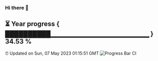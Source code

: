 ### Hi there 👋
⏳ Year progress { ██████████▁▁▁▁▁▁▁▁▁▁▁▁▁▁▁▁▁▁▁▁ } 34.53 %
---
⏰ Updated on Sun, 07 May 2023 01:15:51 GMT
![Progress Bar CI](https://github.com/liununu/liununu/workflows/Progress%20Bar%20CI/badge.svg)
